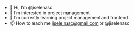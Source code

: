 - 👋 Hi, I’m @jiselenasc
- 👀 I’m interested in project management
- 🌱 I’m currently learning project management and frontend
- 📫 How to reach me jisele.nasc@gmail.com or @jiselenasc 

<!---
jiselenasc/jiselenasc is a ✨ special ✨ repository because its `README.md` (this file) appears on your GitHub profile.
You can click the Preview link to take a look at your changes.
--->
